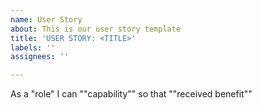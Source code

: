 ```yaml
---
name: User Story
about: This is our user story template
title: 'USER STORY: <TITLE>'
labels: ''
assignees: ''

---
```


As a "role" I can ""capability"" so that ""received benefit""
